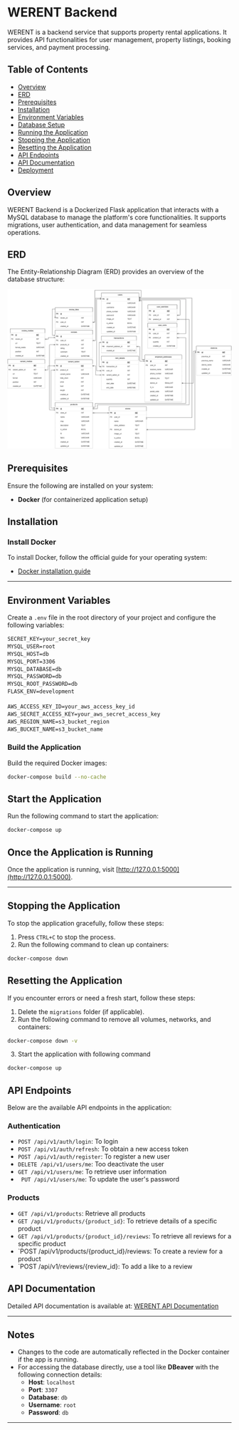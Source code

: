# WERENT Backend

WERENT is a backend service that supports property rental applications. It provides API functionalities for user management, property listings, booking services, and payment processing.

## Table of Contents

-   [Overview](#overview)
-   [ERD](#erd)
-   [Prerequisites](#prerequisites)
-   [Installation](#installation)
-   [Environment Variables](#environment-variables)
-   [Database Setup](#database-setup)
-   [Running the Application](#running-the-application)
-   [Stopping the Application](#stopping-the-application)
-   [Resetting the Application](#resetting-the-application)
-   [API Endpoints](#api-endpoints)
-   [API Documentation](#api-documentation)
-   [Deployment](#deployment)

## Overview

WERENT Backend is a Dockerized Flask application that interacts with a MySQL database to manage the platform's core functionalities. It supports migrations, user authentication, and data management for seamless operations.

## ERD

The Entity-Relationship Diagram (ERD) provides an overview of the database structure:

![Entity-Relationship-Diagram](./ERD.png)

## Prerequisites

Ensure the following are installed on your system:

-   **Docker** (for containerized application setup)

## Installation

### Install Docker

To install Docker, follow the official guide for your operating system:

-   [Docker installation guide](https://docs.docker.com/get-docker/)

---

## Environment Variables

Create a `.env` file in the root directory of your project and configure the following variables:

```txt
SECRET_KEY=your_secret_key
MYSQL_USER=root
MYSQL_HOST=db
MYSQL_PORT=3306
MYSQL_DATABASE=db
MYSQL_PASSWORD=db
MYSQL_ROOT_PASSWORD=db
FLASK_ENV=development

AWS_ACCESS_KEY_ID=your_aws_access_key_id
AWS_SECRET_ACCESS_KEY=your_aws_secret_access_key
AWS_REGION_NAME=s3_bucket_region
AWS_BUCKET_NAME=s3_bucket_name
```

### Build the Application

Build the required Docker images:

```bash
docker-compose build --no-cache
```

## Start the Application

Run the following command to start the application:

```bash
docker-compose up
```

## Once the Application is Running

Once the application is running, visit [http://127.0.0.1:5000](http://127.0.0.1:5000).

---

## Stopping the Application

To stop the application gracefully, follow these steps:

1. Press `CTRL+C` to stop the process.
2. Run the following command to clean up containers:

```bash
docker-compose down
```

## Resetting the Application

If you encounter errors or need a fresh start, follow these steps:

1. Delete the `migrations` folder (if applicable).
2. Run the following command to remove all volumes, networks, and containers:

```bash
docker-compose down -v
```

3. Start the application with following command

```bash
docker-compose up
```

## API Endpoints

Below are the available API endpoints in the application:

### **Authentication**

-   `POST /api/v1/auth/login`: To login
-   `POST /api/v1/auth/refresh`: To obtain a new access token
-   `POST /api/v1/auth/register`: To register a new user
-   `DELETE /api/v1/users/me`: Too deactivate the user
-   `GET /api/v1/users/me`: To retrieve user information
-   ` PUT /api/v1/users/me`: To update the user's password

### **Products**

-   `GET /api/v1/products`: Retrieve all products
-   `GET /api/v1/products/{product_id}`: To retrieve details of a specific product
-   `GET /api/v1/products/{product_id}/reviews`: To retrieve all reviews for a specific product
-   `POST /api/v1/products/{product_id}/reviews: To create a review for a product
-   `POST /api/v1/reviews/{review_id}: To add a like to a review

## API Documentation

Detailed API documentation is available at:
[WERENT API Documentation](http://ec2-108-136-243-165.ap-southeast-3.compute.amazonaws.com/apidocs/#/)

---

## Notes

-   Changes to the code are automatically reflected in the Docker container if the app is running.
-   For accessing the database directly, use a tool like **DBeaver** with the following connection details:
    -   **Host**: `localhost`
    -   **Port**: `3307`
    -   **Database**: `db`
    -   **Username**: `root`
    -   **Password**: `db`

---
